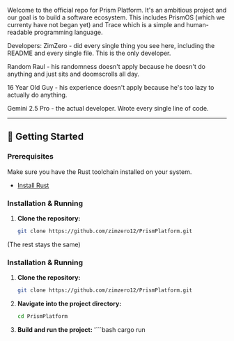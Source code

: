 Welcome to the official repo for Prism Platform. It's an ambitious project and our goal is to build a software ecosystem. This includes PrismOS (which we currenty have not began yet)
and Trace which is a simple and human-readable programming language.

Developers:
ZimZero - did every single thing you see here, including the README and every single file. This is the only developer.

Random Raul - his randomness doesn't apply because he doesn't do anything and just sits and doomscrolls all day.

16 Year Old Guy - his experience doesn't apply because he's too lazy to actually do anything. 

Gemini 2.5 Pro - the actual developer. Wrote every single line of code.

---

## 🏁 Getting Started

### Prerequisites

Make sure you have the Rust toolchain installed on your system.
*   [Install Rust](https://www.rust-lang.org/tools/install)

### Installation & Running

1.  **Clone the repository:**
    ```bash
    git clone https://github.com/zimzero12/PrismPlatform.git
    ```
(The rest stays the same)

### Installation & Running

1.  **Clone the repository:**
    ```bash
    git clone https://github.com/zimzero12/PrismPlatform.git
    ```

2.  **Navigate into the project directory:**
    ```bash
    cd PrismPlatform
    ```

3.  **Build and run the project:**
    '```bash
    cargo run
    ```